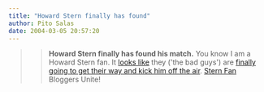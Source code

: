 ```yaml
---
title: "Howard Stern finally has found"
author: Pito Salas
date: 2004-03-05 20:57:20
---
```


>>

>> **Howard Stern finally has found his match.** You know I am a Howard Stern
fan. It [looks
like](<http://www.salon.com/news/feature/2004/03/04/stern/index.html>) they
('the bad guys') are [finally going to get their way and kick him off the
air](<http://www.fmqb.com/Article.asp?id=20252>). [Stern
Fan](<http://doc.weblogs.com/>) Bloggers Unite!


